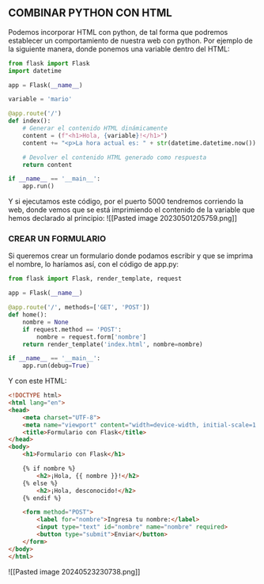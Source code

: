 ## COMBINAR PYTHON CON HTML
Podemos incorporar HTML con python, de tal forma que podremos establecer un comportamiento de nuestra web con python. Por ejemplo de la siguiente manera, donde ponemos una variable dentro del HTML:
```python
from flask import Flask
import datetime

app = Flask(__name__)

variable = 'mario'

@app.route('/')
def index():
    # Generar el contenido HTML dinámicamente
    content = (f"<h1>Hola, {variable}!</h1>")
    content += "<p>La hora actual es: " + str(datetime.datetime.now()) + "</p>"

    # Devolver el contenido HTML generado como respuesta
    return content

if __name__ == '__main__':
    app.run()
```
Y si ejecutamos este código, por el puerto 5000 tendremos corriendo la web, donde vemos que se está imprimiendo el contenido de la variable que hemos declarado al principio:
![[Pasted image 20230501205759.png]]
### CREAR UN FORMULARIO
Si queremos crear un formulario donde podamos escribir y que se imprima el nombre, lo haríamos así, con el código de app.py:
```python
from flask import Flask, render_template, request

app = Flask(__name__)

@app.route('/', methods=['GET', 'POST'])
def home():
    nombre = None
    if request.method == 'POST':
        nombre = request.form['nombre']
    return render_template('index.html', nombre=nombre)

if __name__ == '__main__':
    app.run(debug=True)
```
Y con este HTML:
```html
<!DOCTYPE html>
<html lang="en">
<head>
    <meta charset="UTF-8">
    <meta name="viewport" content="width=device-width, initial-scale=1.0">
    <title>Formulario con Flask</title>
</head>
<body>
    <h1>Formulario con Flask</h1>

    {% if nombre %}
        <h2>¡Hola, {{ nombre }}!</h2>
    {% else %}
        <h2>¡Hola, desconocido!</h2>
    {% endif %}

    <form method="POST">
        <label for="nombre">Ingresa tu nombre:</label>
        <input type="text" id="nombre" name="nombre" required>
        <button type="submit">Enviar</button>
    </form>
</body>
</html>
```
![[Pasted image 20240523230738.png]]
